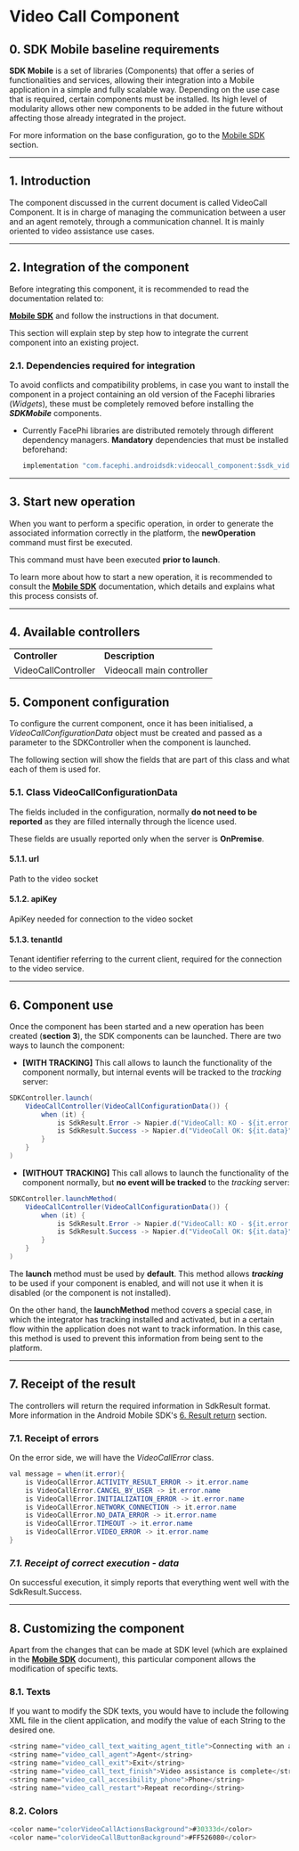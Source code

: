# Video Call Component

## 0. SDK Mobile baseline requirements

**SDK Mobile** is a set of libraries (Components) that offer a series of
functionalities and services, allowing their integration into a Mobile
application in a simple and fully scalable way. Depending on the use
case that is required, certain components must be installed. Its high
level of modularity allows other new components to be added in the
future without affecting those already integrated in the project.

For more information on the base configuration, go to the
<a href="Mobile_SDK"
data-linked-resource-id="2605678593" data-linked-resource-version="15"
data-linked-resource-type="page">Mobile SDK</a> section.

---

## 1. Introduction

The component discussed in the current document is called VideoCall
Component. It is in charge of managing the communication between a user
and an agent remotely, through a communication channel. It is mainly
oriented to video assistance use cases.

---

## 2. Integration of the component

Before integrating this component, it is recommended to read the
documentation related to:

<a href="Mobile_SDK"
data-linked-resource-id="2605678593" data-linked-resource-version="15"
data-linked-resource-type="page"><strong>Mobile SDK</strong></a>
and follow the instructions in that document.

This section will explain step by step how to integrate the current
component into an existing project.

### 2.1. Dependencies required for integration

To avoid conflicts and compatibility problems, in case you want to
install the component in a project containing an old version of the
Facephi libraries (_Widgets_), these must be completely removed before
installing the **_SDKMobile_** components.

- Currently FacePhi libraries are distributed remotely through
  different dependency managers. **Mandatory** dependencies that must
  be installed beforehand:

  ```java
  implementation "com.facephi.androidsdk:videocall_component:$sdk_videocall_component_version"
  ```

---

## 3. Start new operation

When you want to perform a specific operation, in order to generate the
associated information correctly in the platform, the **newOperation**
command must first be executed.

This command must have been executed **prior to launch**.

To learn more about how to start a new operation, it is recommended to
consult the <a href="Mobile_SDK"
data-linked-resource-id="2605678593" data-linked-resource-version="15"
data-linked-resource-type="page"><strong>Mobile SDK</strong></a>
documentation, which details and explains what this process consists of.

---

## 4. Available controllers

|                     |                           |
| ------------------- | ------------------------- |
| **Controller**      | **Description**           |
| VideoCallController | Videocall main controller |

## 5. Component configuration

To configure the current component, once it has been initialised, a
_VideoCallConfigurationData_ object must be created and passed as a
parameter to the SDKController when the component is launched.

The following section will show the fields that are part of this class
and what each of them is used for.

### 5.1. Class VideoCallConfigurationData

The fields included in the configuration, normally **do not need to be
reported** as they are filled internally through the licence used.

These fields are usually reported only when the server is **OnPremise**.

#### 5.1.1. url

Path to the video socket

#### 5.1.2. apiKey

ApiKey needed for connection to the video socket

#### 5.1.3. tenantId

Tenant identifier referring to the current client, required for the
connection to the video service.

---

## 6. Component use

Once the component has been started and a new operation has been created
(**section 3**), the SDK components can be launched. There are two ways
to launch the component:

- **\[WITH TRACKING\]** This call allows to launch the functionality
  of the component normally, but internal events will be tracked to
  the _tracking_ server:

```java
SDKController.launch(
    VideoCallController(VideoCallConfigurationData()) {
        when (it) {
            is SdkResult.Error -> Napier.d("VideoCall: KO - ${it.error.name}")
            is SdkResult.Success -> Napier.d("VideoCall OK: ${it.data}")
        }
    }
)
```

- **\[WITHOUT TRACKING\]** This call allows to launch the
  functionality of the component normally, but **no event will be
  tracked** to the _tracking_ server:

```java
SDKController.launchMethod(
    VideoCallController(VideoCallConfigurationData()) {
        when (it) {
            is SdkResult.Error -> Napier.d("VideoCall: KO - ${it.error.name}")
            is SdkResult.Success -> Napier.d("VideoCall OK: ${it.data}")
        }
    }
)
```

The **launch** method must be used by **default**. This method allows
**_tracking_** to be used if your component is enabled, and will not use
it when it is disabled (or the component is not installed).

On the other hand, the **launchMethod** method covers a special case, in
which the integrator has tracking installed and activated, but in a
certain flow within the application does not want to track information.
In this case, this method is used to prevent this information from being
sent to the platform.

---

## 7. Receipt of the result

The controllers will return the required information in SdkResult
format. More information in the Android Mobile SDK's <a
href="Mobile_SDK#6-result-return"
rel="nofollow">6. Result return</a> section.

### 7.1. Receipt of errors

On the error side, we will have the _VideoCallError_ class.

```java
val message = when(it.error){
    is VideoCallError.ACTIVITY_RESULT_ERROR -> it.error.name
    is VideoCallError.CANCEL_BY_USER -> it.error.name
    is VideoCallError.INITIALIZATION_ERROR -> it.error.name
    is VideoCallError.NETWORK_CONNECTION -> it.error.name
    is VideoCallError.NO_DATA_ERROR -> it.error.name
    is VideoCallError.TIMEOUT -> it.error.name
    is VideoCallError.VIDEO_ERROR -> it.error.name
}
```

### _7.1. Receipt of correct execution - data_

On successful execution, it simply reports that everything went well
with the SdkResult.Success.

---

## 8. Customizing the component

Apart from the changes that can be made at SDK level (which are
explained in the <a href="Mobile_SDK"
data-linked-resource-id="2605678593" data-linked-resource-version="15"
data-linked-resource-type="page"><strong>Mobile SDK</strong></a>
document), this particular component allows the modification of specific
texts.

### 8.1. Texts

If you want to modify the SDK texts, you would have to include the
following XML file in the client application, and modify the value of
each String to the desired one.

```java
<string name="video_call_text_waiting_agent_title">Connecting with an assistant…</string>
<string name="video_call_agent">Agent</string>
<string name="video_call_exit">Exit</string>
<string name="video_call_text_finish">Video assistance is complete</string>
<string name="video_call_accesibility_phone">Phone</string>
<string name="video_call_restart">Repeat recording</string>
```

### 8.2. Colors

```java
<color name="colorVideoCallActionsBackground">#30333d</color>
<color name="colorVideoCallButtonBackground">#FF526080</color>
```
